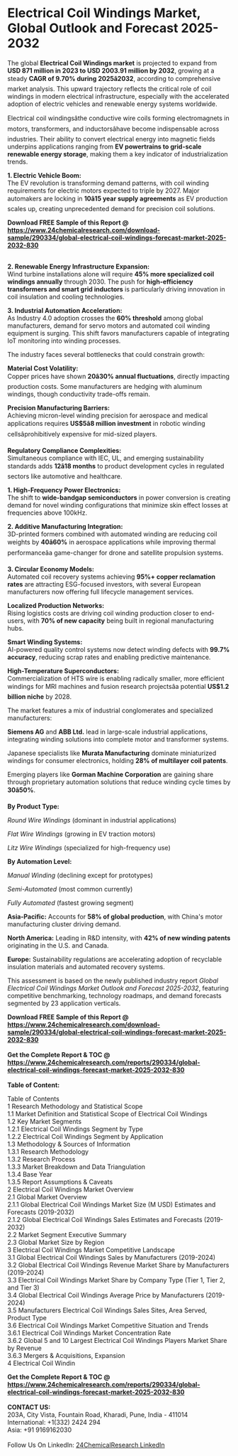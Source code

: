 <h1>Electrical Coil Windings Market, Global Outlook and Forecast 2025-2032</h1><p>The global <strong>Electrical Coil Windings market</strong> is projected to expand from <strong>USD 871 million in 2023 to USD 2003.91 million by 2032</strong>, growing at a steady <strong>CAGR of 9.70% during 2025â2032</strong>, according to comprehensive market analysis. This upward trajectory reflects the critical role of coil windings in modern electrical infrastructure, especially with the accelerated adoption of electric vehicles and renewable energy systems worldwide.</p><p>Electrical coil windingsâthe conductive wire coils forming electromagnets in motors, transformers, and inductorsâhave become indispensable across industries. Their ability to convert electrical energy into magnetic fields underpins applications ranging from <strong>EV powertrains to grid-scale renewable energy storage</strong>, making them a key indicator of industrialization trends.</p><p><strong>1. Electric Vehicle Boom:</strong><br>
The EV revolution is transforming demand patterns, with coil winding requirements for electric motors expected to triple by 2027. Major automakers are locking in <strong>10â15 year supply agreements</strong> as EV production scales up, creating unprecedented demand for precision coil solutions.</p><div><b>Download FREE Sample of this Report @ 
            <a href="https://www.24chemicalresearch.com/download-sample/290334/global-electrical-coil-windings-forecast-market-2025-2032-830">
            https://www.24chemicalresearch.com/download-sample/290334/global-electrical-coil-windings-forecast-market-2025-2032-830</a></b></div><br><p><strong>2. Renewable Energy Infrastructure Expansion:</strong><br>
Wind turbine installations alone will require <strong>45% more specialized coil windings annually</strong> through 2030. The push for <strong>high-efficiency transformers and smart grid inductors</strong> is particularly driving innovation in coil insulation and cooling technologies.</p><p><strong>3. Industrial Automation Acceleration:</strong><br>
As Industry 4.0 adoption crosses the <strong>60% threshold</strong> among global manufacturers, demand for servo motors and automated coil winding equipment is surging. This shift favors manufacturers capable of integrating IoT monitoring into winding processes.</p><p>The industry faces several bottlenecks that could constrain growth:</p><p><strong>Material Cost Volatility:</strong><br>
    Copper prices have shown <strong>20â30% annual fluctuations</strong>, directly impacting production costs. Some manufacturers are hedging with aluminum windings, though conductivity trade-offs remain.</p><p><strong>Precision Manufacturing Barriers:</strong><br>
    Achieving micron-level winding precision for aerospace and medical applications requires <strong>US$5â8 million investment</strong> in robotic winding cellsâprohibitively expensive for mid-sized players.</p><p><strong>Regulatory Compliance Complexities:</strong><br>
    Simultaneous compliance with IEC, UL, and emerging sustainability standards adds <strong>12â18 months</strong> to product development cycles in regulated sectors like automotive and healthcare.</p><p><strong>1. High-Frequency Power Electronics:</strong><br>
The shift to <strong>wide-bandgap semiconductors</strong> in power conversion is creating demand for novel winding configurations that minimize skin effect losses at frequencies above 100kHz.</p><p><strong>2. Additive Manufacturing Integration:</strong><br>
3D-printed formers combined with automated winding are reducing coil weights by <strong>40â60%</strong> in aerospace applications while improving thermal performanceâa game-changer for drone and satellite propulsion systems.</p><p><strong>3. Circular Economy Models:</strong><br>
Automated coil recovery systems achieving <strong>95%+ copper reclamation rates</strong> are attracting ESG-focused investors, with several European manufacturers now offering full lifecycle management services.</p><p><strong>Localized Production Networks:</strong><br>
    Rising logistics costs are driving coil winding production closer to end-users, with <strong>70% of new capacity</strong> being built in regional manufacturing hubs.</p><p><strong>Smart Winding Systems:</strong><br>
    AI-powered quality control systems now detect winding defects with <strong>99.7% accuracy</strong>, reducing scrap rates and enabling predictive maintenance.</p><p><strong>High-Temperature Superconductors:</strong><br>
    Commercialization of HTS wire is enabling radically smaller, more efficient windings for MRI machines and fusion research projectsâa potential <strong>US$1.2 billion niche</strong> by 2028.</p><p>The market features a mix of industrial conglomerates and specialized manufacturers:</p><p><strong>Siemens AG</strong> and <strong>ABB Ltd.</strong> lead in large-scale industrial applications, integrating winding solutions into complete motor and transformer systems.</p><p>Japanese specialists like <strong>Murata Manufacturing</strong> dominate miniaturized windings for consumer electronics, holding <strong>28% of multilayer coil patents</strong>.</p><p>Emerging players like <strong>Gorman Machine Corporation</strong> are gaining share through proprietary automation solutions that reduce winding cycle times by <strong>30â50%</strong>.</p><p><strong>By Product Type:</strong></p><p><em>Round Wire Windings</em> (dominant in industrial applications)</p><p><em>Flat Wire Windings</em> (growing in EV traction motors)</p><p><em>Litz Wire Windings</em> (specialized for high-frequency use)</p><p><strong>By Automation Level:</strong></p><p><em>Manual Winding</em> (declining except for prototypes)</p><p><em>Semi-Automated</em> (most common currently)</p><p><em>Fully Automated</em> (fastest growing segment)</p><p><strong>Asia-Pacific:</strong> Accounts for <strong>58% of global production</strong>, with China's motor manufacturing cluster driving demand.</p><p><strong>North America:</strong> Leading in R&amp;D intensity, with <strong>42% of new winding patents</strong> originating in the U.S. and Canada.</p><p><strong>Europe:</strong> Sustainability regulations are accelerating adoption of recyclable insulation materials and automated recovery systems.</p><p>This assessment is based on the newly published industry report <em>Global Electrical Coil Windings Market Outlook and Forecast 2025-2032</em>, featuring competitive benchmarking, technology roadmaps, and demand forecasts segmented by 23 application verticals.</p><div><b>Download FREE Sample of this Report @ 
            <a href="https://www.24chemicalresearch.com/download-sample/290334/global-electrical-coil-windings-forecast-market-2025-2032-830">
            https://www.24chemicalresearch.com/download-sample/290334/global-electrical-coil-windings-forecast-market-2025-2032-830</a></b></div><br><div><b>Get the Complete Report & TOC @ 
            <a href="https://www.24chemicalresearch.com/reports/290334/global-electrical-coil-windings-forecast-market-2025-2032-830">
            https://www.24chemicalresearch.com/reports/290334/global-electrical-coil-windings-forecast-market-2025-2032-830</a></b></div><br>
            <b>Table of Content:</b><p>Table of Contents<br />
1 Research Methodology and Statistical Scope<br />
1.1 Market Definition and Statistical Scope of Electrical Coil Windings<br />
1.2 Key Market Segments<br />
1.2.1 Electrical Coil Windings Segment by Type<br />
1.2.2 Electrical Coil Windings Segment by Application<br />
1.3 Methodology & Sources of Information<br />
1.3.1 Research Methodology<br />
1.3.2 Research Process<br />
1.3.3 Market Breakdown and Data Triangulation<br />
1.3.4 Base Year<br />
1.3.5 Report Assumptions & Caveats<br />
2 Electrical Coil Windings Market Overview<br />
2.1 Global Market Overview<br />
2.1.1 Global Electrical Coil Windings Market Size (M USD) Estimates and Forecasts (2019-2032)<br />
2.1.2 Global Electrical Coil Windings Sales Estimates and Forecasts (2019-2032)<br />
2.2 Market Segment Executive Summary<br />
2.3 Global Market Size by Region<br />
3 Electrical Coil Windings Market Competitive Landscape<br />
3.1 Global Electrical Coil Windings Sales by Manufacturers (2019-2024)<br />
3.2 Global Electrical Coil Windings Revenue Market Share by Manufacturers (2019-2024)<br />
3.3 Electrical Coil Windings Market Share by Company Type (Tier 1, Tier 2, and Tier 3)<br />
3.4 Global Electrical Coil Windings Average Price by Manufacturers (2019-2024)<br />
3.5 Manufacturers Electrical Coil Windings Sales Sites, Area Served, Product Type<br />
3.6 Electrical Coil Windings Market Competitive Situation and Trends<br />
3.6.1 Electrical Coil Windings Market Concentration Rate<br />
3.6.2 Global 5 and 10 Largest Electrical Coil Windings Players Market Share by Revenue<br />
3.6.3 Mergers & Acquisitions, Expansion<br />
4 Electrical Coil Windin</p><div><b>Get the Complete Report & TOC @ 
            <a href="https://www.24chemicalresearch.com/reports/290334/global-electrical-coil-windings-forecast-market-2025-2032-830">
            https://www.24chemicalresearch.com/reports/290334/global-electrical-coil-windings-forecast-market-2025-2032-830</a></b></div><br><b>CONTACT US:</b><br>
            203A, City Vista, Fountain Road, Kharadi, Pune, India - 411014<br>
            International: +1(332) 2424 294<br>
            Asia: +91 9169162030 <br><br>
            Follow Us On LinkedIn: <a href="https://www.linkedin.com/company/24chemicalresearch/">24ChemicalResearch LinkedIn</a>